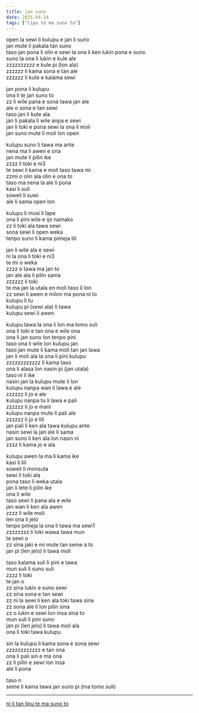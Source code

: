 ```yaml
---
title: jan suno
date: 2025-04-24
tags: ["lipu te ma suno to"]
---
```


open la sewi li kulupu e jan li suno  
jan mute li pakala tan suno  
taso jan pona li olin e sewi la ona li ken lukin pona e suno  
suno la ona li lukin e kule ale  
zzzzzzzzzz e kule pi (lon ala)  
zzzzzz li kama sona e tan ale  
zzzzzz li kute e kalama sewi  

jan pona li kulupu  
ona li te jan suno to  
zz li wile pana e sona tawa jan ale  
ale o sona e tan sewi  
taso jan li kute ala  
jan li pakala li wile anpa e sewi  
jan li toki e pona sewi la ona li moli  
jan suno mute li moli lon open  

kulupu suno li tawa ma ante  
nena ma li awen e ona  
jan mute li pilin ike  
zzzz li toki e ni3  
te sewi li kama e moli taso tawa mi  
zzmi o olin ala olin e ona to  
taso ma nena la ale li pona  
kasi li suli  
soweli li suwi  
ale li sama open lon  

kulupu li musi li lape  
ona li pini wile e ijo namako  
zz li toki ala tawa sewi  
sona sewi li open weka  
tenpo suno li kama pimeja lili  

jan li wile ala e sewi  
ni la ona li toki e ni3  
te mi o weka  
zzzz o tawa ma jan to  
jan ale ala li pilin sama  
zzzzzz li toki  
te ma jan la utala en moli taso li lon  
zz sewi li awen e milon ma pona ni to  
kulupu li tu  
kulupu pi (sewi ala) li tawa  
kulupu sewi li awen  

kulupu tawa la ona li lon ma tomo suli  
ona li toki e tan ona e wile ona  
ona li jan suno lon tenpo pini  
taso ona li wile lon kulupu jan  
taso jan mute li kama moli tan jan lawa  
jan li moli ala la ona li pini kulupu  
zzzzzzzzzzzz li kama taso  
ona li alasa lon nasin pi (jan utala)  
taso ni li ike  
nasin jan la kulupu mute li lon  
kulupu nanpa wan li lawa e ale  
zzzzzz li jo e ale  
kulupu nanpa tu li lawa e pali  
zzzzzz li jo e mani  
kulupu nanpa mute li pali ale  
zzzzzz li jo e lili  
jan pali li ken ala tawa kulupu ante  
nasin sewi la jan ale li sama  
jan suno li ken ala lon nasin ni  
zzzz li kama jo e ala  

kulupu awen la ma li kama ike  
kasi li lili  
soweli li monsuta  
sewi li toki ala  
pona taso li weka utala  
jan li lete li pilin ike  
ona li wile  
taso sewi li pana ala e wile  
jan wan li ken ala awen  
zzzz li wile moli  
len ona li jelo  
tenpo pimeja la ona li tawa ma sewi1  
zzzzzzzz li toki wawa tawa mun  
te sewi o  
zz sina jaki e mi mute tan seme a to  
jan pi (len jelo) li tawa moli  

taso kalama suli li pini e tawa  
mun suli li suno suli   
zzzz li toki  
te jan o  
zz sina lukin e suno sewi  
zz sina sona e tan sewi  
zz ni la sewi li ken ala toki tawa sina  
zz sona ale li lon pilin sina  
zz o lukin e sewi lon insa sina to  
mun suli li pini suno  
jan pi (len jelo) li tawa moli ala  
ona li toki tawa kulupu  

sin la kulupu li kama sona e sona sewi  
zzzzzzzzzzzz e tan ona  
ona li pali sin e ma ona  
zz li pilin e sewi lon insa  
ale li pona  

taso n  
seme li kama tawa jan suno pi (ma tomo suli)  

---

[ni li tan lipu te ma suno to](/ma-suno)  
